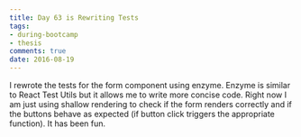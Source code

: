 ```yaml
---
title: Day 63 is Rewriting Tests
tags: 
- during-bootcamp
- thesis
comments: true
date: 2016-08-19
---
```


I rewrote the tests for the form component using enzyme. Enzyme is similar to React Test Utils but it allows me to write more concise code.  Right now I am just using shallow rendering to check if the form renders correctly and if the buttons behave as expected (if button click triggers the appropriate function). It has been fun. 